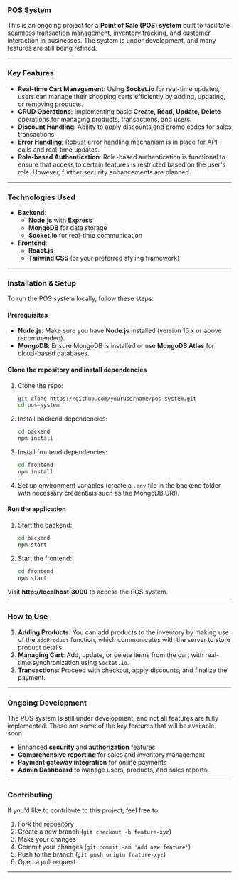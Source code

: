 ### POS System

This is an ongoing project for a **Point of Sale (POS) system** built to facilitate seamless transaction management, inventory tracking, and customer interaction in businesses. The system is under development, and many features are still being refined.

---

### Key Features

- **Real-time Cart Management**: Using **Socket.io** for real-time updates, users can manage their shopping carts efficiently by adding, updating, or removing products.
- **CRUD Operations**: Implementing basic **Create, Read, Update, Delete** operations for managing products, transactions, and users.
- **Discount Handling**: Ability to apply discounts and promo codes for sales transactions.
- **Error Handling**: Robust error handling mechanism is in place for API calls and real-time updates.
- **Role-based Authentication**: Role-based authentication is functional to ensure that access to certain features is restricted based on the user's role. However, further security enhancements are planned.

---

### **Technologies Used**

- **Backend**: 
  - **Node.js** with **Express**
  - **MongoDB** for data storage
  - **Socket.io** for real-time communication
- **Frontend**: 
  - **React.js**
  - **Tailwind CSS** (or your preferred styling framework)

---

### **Installation & Setup**

To run the POS system locally, follow these steps:

#### Prerequisites

- **Node.js**: Make sure you have **Node.js** installed (version 16.x or above recommended).
- **MongoDB**: Ensure MongoDB is installed or use **MongoDB Atlas** for cloud-based databases.

#### Clone the repository and install dependencies

1. Clone the repo:
   ```bash
   git clone https://github.com/yourusername/pos-system.git
   cd pos-system
   ```

2. Install backend dependencies:
   ```bash
   cd backend
   npm install
   ```

3. Install frontend dependencies:
   ```bash
   cd frontend
   npm install
   ```

4. Set up environment variables (create a `.env` file in the backend folder with necessary credentials such as the MongoDB URI).

#### Run the application

1. Start the backend:
   ```bash
   cd backend
   npm start
   ```

2. Start the frontend:
   ```bash
   cd frontend
   npm start
   ```

Visit **http://localhost:3000** to access the POS system.

---

### **How to Use**

1. **Adding Products**: You can add products to the inventory by making use of the `addProduct` function, which communicates with the server to store product details.
2. **Managing Cart**: Add, update, or delete items from the cart with real-time synchronization using `Socket.io`.
3. **Transactions**: Proceed with checkout, apply discounts, and finalize the payment.

---

### **Ongoing Development**

The POS system is still under development, and not all features are fully implemented. These are some of the key features that will be available soon:

- Enhanced **security** and **authorization** features
- **Comprehensive reporting** for sales and inventory management
- **Payment gateway integration** for online payments
- **Admin Dashboard** to manage users, products, and sales reports

---

### **Contributing**

If you'd like to contribute to this project, feel free to:

1. Fork the repository
2. Create a new branch (`git checkout -b feature-xyz`)
3. Make your changes
4. Commit your changes (`git commit -am 'Add new feature'`)
5. Push to the branch (`git push origin feature-xyz`)
6. Open a pull request

---
